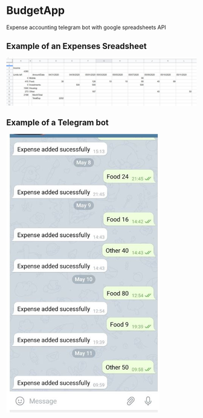 # BudgetApp
Expense accounting telegram bot with google spreadsheets API 

## Example of an Expenses Sreadsheet

![Image of Spreadsheet](https://github.com/NikitaNaychukov/BudgetApp/blob/master/BudgetAppSpreadsheet.JPG)

## Example of a Telegram bot 

![Image of TelegramBot](https://github.com/NikitaNaychukov/BudgetApp/blob/master/TelegramChat.JPG)
